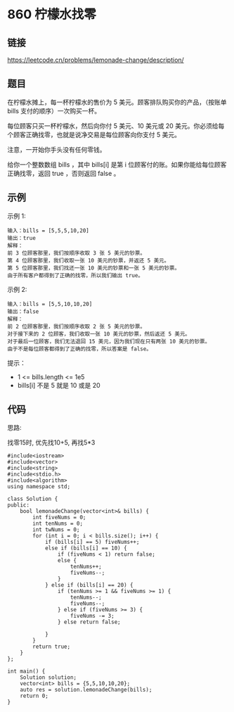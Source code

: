 # 860 柠檬水找零
## 链接
https://leetcode.cn/problems/lemonade-change/description/

## 题目 
在柠檬水摊上，每一杯柠檬水的售价为 5 美元。顾客排队购买你的产品，（按账单 bills 支付的顺序）一次购买一杯。

每位顾客只买一杯柠檬水，然后向你付 5 美元、10 美元或 20 美元。你必须给每个顾客正确找零，也就是说净交易是每位顾客向你支付 5 美元。

注意，一开始你手头没有任何零钱。

给你一个整数数组 bills ，其中 bills[i] 是第 i 位顾客付的账。如果你能给每位顾客正确找零，返回 true ，否则返回 false 。

## 示例
示例 1:
```
输入：bills = [5,5,5,10,20]
输出：true
解释：
前 3 位顾客那里，我们按顺序收取 3 张 5 美元的钞票。
第 4 位顾客那里，我们收取一张 10 美元的钞票，并返还 5 美元。
第 5 位顾客那里，我们找还一张 10 美元的钞票和一张 5 美元的钞票。
由于所有客户都得到了正确的找零，所以我们输出 true。
```
示例 2:
```
输入：bills = [5,5,10,10,20]
输出：false
解释：
前 2 位顾客那里，我们按顺序收取 2 张 5 美元的钞票。
对于接下来的 2 位顾客，我们收取一张 10 美元的钞票，然后返还 5 美元。
对于最后一位顾客，我们无法退回 15 美元，因为我们现在只有两张 10 美元的钞票。
由于不是每位顾客都得到了正确的找零，所以答案是 false。
```

提示：

- 1 <= bills.length <= 1e5
- bills[i] 不是 5 就是 10 或是 20 

## 代码
思路:

找零15时, 优先找10+5, 再找5*3

```
#include<iostream>
#include<vector>
#include<string>
#include<stdio.h>
#include<algorithm>
using namespace std;

class Solution {
public:
    bool lemonadeChange(vector<int>& bills) {
		int fiveNums = 0;
		int tenNums = 0;
		int twNums = 0;
		for (int i = 0; i < bills.size(); i++) {
			if (bills[i] == 5) fiveNums++;
			else if (bills[i] == 10) {
				if (fiveNums < 1) return false;
				else {
					tenNums++;
					fiveNums--;
				}
			} else if (bills[i] == 20) {
				if (tenNums >= 1 && fiveNums >= 1) {
					tenNums--;
					fiveNums--;
				} else if (fiveNums >= 3) {
					fiveNums -= 3;
				} else return false;
				
			}
		}
		return true;
    }
};

int main() {
	Solution solution;
	vector<int> bills = {5,5,10,10,20};
	auto res = solution.lemonadeChange(bills);
	return 0;
}
```